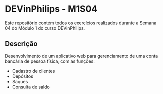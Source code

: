 # DEVinPhilips - M1S04

Este repositório contém todos os exercícios realizados durante a Semana 04 do Módulo 1 do curso DEVinPhilips.

## Descrição

Desenvolvimento de um aplicativo web para gerenciamento de uma conta bancária de pessoa física, com as funções:

-   Cadastro de clientes
-   Depósitos
-   Saques
-   Consulta de saldo
